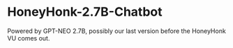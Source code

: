 # HoneyHonk-2.7B-Chatbot
Powered by GPT-NEO 2.7B, possibly our last version before the HoneyHonk VU comes out.
